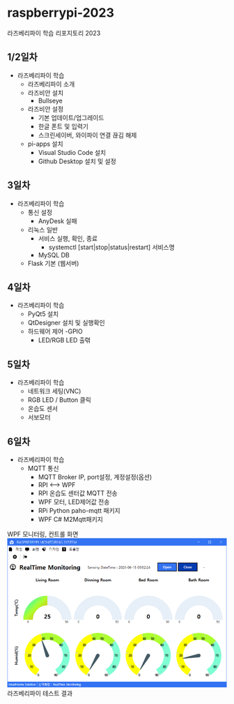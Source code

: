 # raspberrypi-2023
라즈베리파이 학습 리포지토리 2023

## 1/2일차
- 라즈베리파이 학습 
    - 라즈베리파이 소개
    - 라즈비안 설치
        - Bullseye
    - 라즈비안 설정
        - 기본 업데이트/업그레이드
        - 한글 폰트 및 입력기
        - 스크린세이버, 와이파이 연결 끊김 해제
    - pi-apps 설치
        - Visual Studio Code 설치
        - Github Desktop 설치 및 설정
        
## 3일차
- 라즈베리파이 학습
    - 통신 설정
        - AnyDesk 실패
    - 리눅스 일반
        - 서비스 실행, 확인, 종료
            - systemctl [start|stop|status|restart] 서비스명
        - MySQL DB
    - Flask 기본 (웹서버)

## 4일차
-  라즈베리파이 학습
    - PyQt5 설치
    - QtDesigner 설치 및 실행확인
    - 하드웨어 제어 -GPIO
        - LED/RGB LED 출렦

## 5일차
- 라즈베리파이 학습
	- 네트워크 세팅(VNC)
	- RGB LED / Button 클릭
	- 온습도 센서
	- 서보모터

## 6일차
- 라즈베리파이 학습
    - MQTT 통신
        - MQTT Broker IP, port설정, 계정설정(옵션)
        - RPI <--> WPF
        - RPI 온습도 센터값 MQTT 전송
        - WPF 모터, LED제어값 전송
        - RPi Python paho-mqtt 패키지
        - WPF C# M2Mqtt패키지

WPF 모니터링, 컨트롤 화면
<img src="https://github.com/JuHyunLee99/raspberrypi-2023/blob/main/images/monitoring1.PNG?raw=true" width="770">
라즈베리파이 테스트 결과

